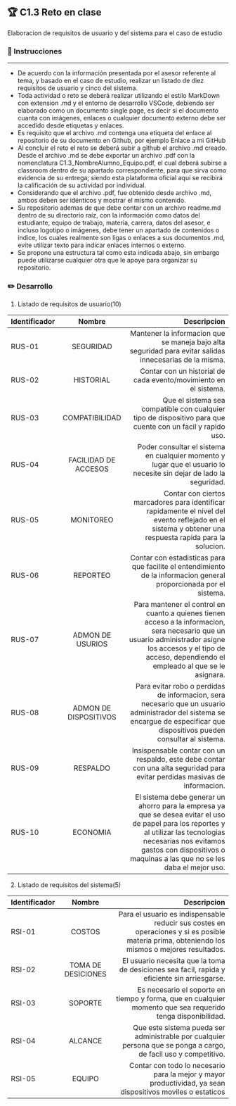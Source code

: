 
## :trophy: C1.3 Reto en clase
Elaboracion de requisitos de usuario y del sistema para el caso de estudio
### :blue_book: Instrucciones 
---
- De acuerdo con la información presentada por el asesor referente al tema, y basado en el caso de
estudio, realizar un listado de diez requisitos de usuario y cinco del sistema.
- Toda actividad o reto se deberá realizar utilizando el estilo MarkDown con extension .md y el entorno
de desarrollo VSCode, debiendo ser elaborado como un documento single page, es decir si el
documento cuanta con imágenes, enlaces o cualquier documento externo debe ser accedido desde
etiquetas y enlaces.
- Es requisito que el archivo .md contenga una etiqueta del enlace al repositorio de su documento en
Github, por ejemplo Enlace a mi GitHub
- Al concluir el reto el reto se deberá subir a github el archivo .md creado.
Desde el archivo .md se debe exportar un archivo .pdf con la nomenclatura
C1.3_NombreAlumno_Equipo.pdf, el cual deberá subirse a classroom dentro de su apartado
correspondiente, para que sirva como evidencia de su entrega; siendo esta plataforma oficial aquí se
recibirá la calificación de su actividad por individual.
- Considerando que el archivo .pdf, fue obtenido desde archivo .md, ambos deben ser idénticos y
mostrar el mismo contenido.
- Su repositorio ademas de que debe contar con un archivo readme.md dentro de su directorio raíz, con
la información como datos del estudiante, equipo de trabajo, materia, carrera, datos del asesor, e
incluso logotipo o imágenes, debe tener un apartado de contenidos o indice, los cuales realmente son
ligas o enlaces a sus documentos .md, evite utilizar texto para indicar enlaces internos o externo.
- Se propone una estructura tal como esta indicada abajo, sin embargo puede utilizarse cualquier otra
que le apoye para organizar su repositorio.

### :pencil2: Desarrollo

1. Listado de requisitos de usuario(10)

|  Identificador  |      Nombre      |  Descripcion |
|--------------------|:--------------------:|------------------:|
|  RUS-01  |     SEGURIDAD                       |    Mantener la informacion que se maneja bajo alta seguridad para evitar salidas innecesarias de la misma.      |
|  RUS-02  |     HISTORIAL                       |    Contar con un historial de cada evento/movimiento en el sistema.      |
|  RUS-03  |     COMPATIBILIDAD                  |    Que el sistema sea compatible con cualquier tipo de dispositivo para que cuente con un facil y rapido uso.      |
|  RUS-04  |     FACILIDAD DE ACCESOS            |    Poder consultar el sistema en cualquier momento y lugar que el usuario lo necesite sin dejar de lado la seguridad.      |
|  RUS-05  |     MONITOREO                       |    Contar con ciertos marcadores para identificar rapidamente el nivel del evento reflejado en el sistema y obtener una respuesta rapida para la solucion.      |
|  RUS-06  |     REPORTEO                        |    Contar con estadisticas para que facilite el entendimiento de la informacion general proporcionada por el sistema.      |
|  RUS-07  |     ADMON DE USURIOS                |    Para mantener el control en cuanto a quienes tienen acceso a la informacion, sera necesario que un usuario administrador asigne los accesos y el tipo de acceso, dependiendo el empleado al que se le asignara.      |
|  RUS-08  |     ADMON DE DISPOSITIVOS           |    Para evitar robo o perdidas de informacion, sera necesario que un usuario administrador del sistema se encargue de especificar que dispositivos pueden consultar al sistema.      |
|  RUS-09  |     RESPALDO                        |    Insispensable contar con un respaldo, este debe contar con una alta seguridad para evitar perdidas masivas de informacion.      |
|  RUS-10  |     ECONOMIA                        |    El sistema debe generar un ahorro para la empresa ya que se desea evitar el uso de papel para los reportes y al utilizar las tecnologias necesarias nos evitamos gastos con dispositivos o maquinas a las que no se les daba el mejor uso.      |


2. Listado de requisitos del sistema(5)

|  Identificador  |      Nombre      |  Descripcion |
|--------------------|:--------------------:|------------------:|
|  RSI-01  |    COSTOS               |   Para el usuario es indispensable reducir sus costes en operaciones y si es posible materia prima, obteniendo los mismos o mejores resultados.      |
|  RSI-02  |    TOMA DE DESICIONES   |   El usuario necesita que la toma de desiciones sea facil, rapida y eficiente sin arriesgarse.      |
|  RSI-03  |    SOPORTE              |   Es necesario el soporte en tiempo y forma, que en cualquier momento que sea requerido tenga disponibilidad.       |
|  RSI-04  |    ALCANCE              |   Que este sistema pueda ser administrable por cualquier persona que se ponga a cargo, de facil uso y competitivo.       |
|  RSI-05  |    EQUIPO               |   Contar con todo lo necesario para la mejor y mayor productividad, ya sean dispositivos moviles o estaticos       |
